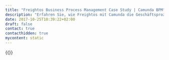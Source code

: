 ```yaml
---
title: "Freightos Business Process Management Case Study | Camunda BPM"
description: "Erfahren Sie, wie Freightos mit Camunda die Geschäftsprozessautomatisierung organisiert und die Effizienz im Unternehmen gesteigert hat. Camunda ist der Marktführer für Workflow-Automatisierung basierend auf Java und BPMN 2.0."
date: 2017-10-25T10:39:22+02:00
draft: false
contact: true
contacthidden: true
mycontent: static
---
```

{{<case-study-single
company="Freightos"
companydescription="Freightos macht den globalen Handel reibungslos mit dem Online-Marktplatz der Welt für die Billionen Dollar der internationalen Schifffahrtsindustrie. Der Freightos Marketplace hilft Importeuren und Exporteuren, ihre Logistikaufwendungen zu reduzieren und Zeit zu sparen, indem er Luft, See und Land von führenden Logistikdienstleistern vergleicht, bucht und verwaltet. Das Ergebnis ist ein internationaler Versand, der so reibungslos ist wie die Online-Buchung eines Fluges.Freightos bietet auch eine zum Patent angemeldete Technologie, die es Spediteuren und Logistikdienstleistern auf der ganzen Welt ermöglicht, den Frachtverkauf zu automatisieren. Freightos AcceleRate™ und Freightos WebCargo™ Power Rate Management, automatisierte Preisgestaltung und Online-Frachtverkauf für über 1.000 Logistikdienstleister und Spediteure, einschließlich Multi-Milliarden-Dollar.Unternehmen wie Panalpina und Nippon Express. Freightos hat die weltweit größte globale Datenbank mit multimodalen Frachtraten aufgebaut und bietet mit dem Freightos Baltic Index Branchentransparenz. Freightos wurde von dem Serienunternehmer Zvi Schreiber gegründet und ist ein weltweit tätiger Pionier der Logistiktechnologie, der 94,4 Millionen Dollar von führenden Risikofonds, darunter GE Ventures, gesammelt hat. "
customerquote=""
teaser=""
usecase=""
videolink=""
logo="//images.ctfassets.net/vpidbgnakfvf/2kZ3qfN7lEuFebQRYb7SXC/f099407ad5f33c1a06a90066e7325ff1/Freightos.png"
pdf=""
thumbnail="">}}
